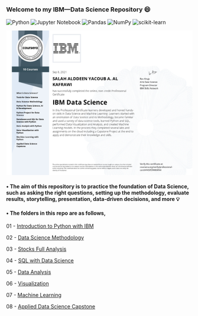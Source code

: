 ### Welcome to my IBM—Data Science Repository :smile:

![Python](https://img.shields.io/badge/python-3670A0?style=for-the-badge&logo=python&logoColor=ffdd54)
![Jupyter Notebook](https://img.shields.io/badge/jupyter-%23FA0F00.svg?style=for-the-badge&logo=jupyter&logoColor=white)
![Pandas](https://img.shields.io/badge/pandas-%23150458.svg?style=for-the-badge&logo=pandas&logoColor=white)
![NumPy](https://img.shields.io/badge/numpy-%23013243.svg?style=for-the-badge&logo=numpy&logoColor=white)
![scikit-learn](https://img.shields.io/badge/scikit--learn-%23F7931E.svg?style=for-the-badge&logo=scikit-learn&logoColor=white)


<p align="center">
  <img src="https://github.com/KAFSALAH/IBM_DataScience/blob/main/Certificates/IBM%20Data%20Science%20Professional%20Certificate.jpg" width="700">
</p>

#### • The aim of this repository is to practice the foundation of Data Science, such as asking the right questions, setting up the methodology, evaluate results, storytelling, presentation, data-driven decisions, and more :bulb:

#### • The folders in this repo are as follows,

01 - [Introduction to Python with IBM](https://github.com/KAFSALAH/IBM_DataScience/tree/main/Introduction%20to%20Python%20with%20IBM)

02 - [Data Science Methodology](https://github.com/KAFSALAH/IBM_DataScience/tree/main/Data%20Science%20Methodology)

03 - [Stocks Full Analysis](https://github.com/KAFSALAH/IBM_DataScience/tree/main/Stocks%20Full%20Analysis)

04 - [SQL with Data Science](https://github.com/KAFSALAH/IBM_DataScience/tree/main/SQL%20with%20Data%20Science)

05 - [Data Analysis](https://github.com/KAFSALAH/IBM_DataScience/tree/main/Data%20Analysis)

06 - [Visualization](https://github.com/KAFSALAH/IBM_DataScience/tree/main/Visualization)

07 - [Machine Learning](https://github.com/KAFSALAH/IBM_DataScience/tree/main/Machine%20Learning)

08 - [Applied Data Science Capstone](https://github.com/KAFSALAH/IBM_DataScience/tree/main/Applied%20Data%20Science%20Capstone)





